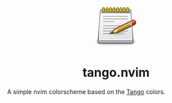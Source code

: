 <p align = "center">
    <img src = "icon.svg" alt = "tango text editor icon">
    <h1 align = "center"> tango.nvim </h1>
</p>

A simple nvim colorscheme based on the [Tango](https://en.wikipedia.org/wiki/Tango_Desktop_Project) colors.
